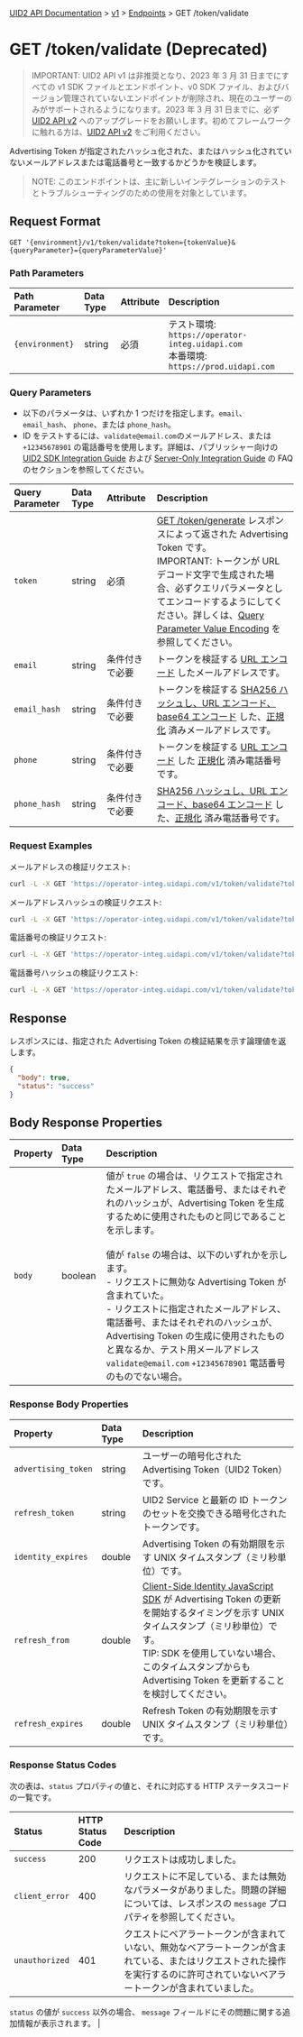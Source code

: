 [UID2 API Documentation](../../README.md) > [v1](../README.md) > [Endpoints](./README.md) > GET /token/validate

# GET /token/validate (Deprecated)

> IMPORTANT: UID2 API v1 は非推奨となり、2023 年 3 月 31 日までにすべての v1 SDK ファイルとエンドポイント、v0 SDK ファイル、およびバージョン管理されていないエンドポイントが削除され、現在のユーザーのみがサポートされるようになります。2023 年 3 月 31 日までに、必ず [UID2 API v2](../../v2/upgrades/upgrade-guide.md) へのアップグレードをお願いします。初めてフレームワークに触れる方は、[UID2 API v2](../../v2/README.md) をご利用ください。

Advertising Token が指定されたハッシュ化された、またはハッシュ化されていないメールアドレスまたは電話番号と一致するかどうかを検証します。

> NOTE: このエンドポイントは、主に新しいインテグレーションのテストとトラブルシューティングのための使用を対象としています。

## Request Format

`GET '{environment}/v1/token/validate?token={tokenValue}&{queryParameter}={queryParameterValue}'`

### Path Parameters

| Path Parameter  | Data Type | Attribute | Description                                                                             |
| :-------------- | :-------- | :-------- | :-------------------------------------------------------------------------------------- |
| `{environment}` | string    | 必須      | テスト環境: `https://operator-integ.uidapi.com`<br/>本番環境: `https://prod.uidapi.com` |

### Query Parameters

- 以下のパラメータは、いずれか 1 つだけを指定します。`email`、 `email_hash`、 `phone`、または `phone_hash`。
- ID をテストするには、`validate@email.com`のメールアドレス、または `+12345678901` の電話番号を使用します。詳細は、パブリッシャー向けの [UID2 SDK Integration Guide](../guides/publisher-client-side.md) および [Server-Only Integration Guide](../guides/custom-publisher-integration.md) の FAQ のセクションを参照してください。

| Query Parameter | Data Type | Attribute      | Description                                                                                                                                                                                                                                                                                                                                |
| :-------------- | :-------- | :------------- | :----------------------------------------------------------------------------------------------------------------------------------------------------------------------------------------------------------------------------------------------------------------------------------------------------------------------------------------- |
| `token`         | string    | 必須           | [GET /token/generate](./get-token-generate.md) レスポンスによって返された Advertising Token です。<br/>IMPORTANT: トークンが URL デコード文字で生成された場合、必ずクエリパラメータとしてエンコードするようにしてください。詳しくは、[Query Parameter Value Encoding](../../README.md#query-parameter-value-encoding) を参照してください。 |
| `email`         | string    | 条件付きで必要 | トークンを検証する [URL エンコード](../../README.md#query-parameter-value-encoding) したメールアドレスです。                                                                                                                                                                                                                               |
| `email_hash`    | string    | 条件付きで必要 | トークンを検証する [SHA256 ハッシュし、URL エンコード、base64 エンコード](../../README.md#email-address-hash-encoding) した、[正規化](../../README.md#email-address-normalization) 済みメールアドレスです。                                                                                                                                |
| `phone`         | string    | 条件付きで必要 | トークンを検証する [URL エンコード](../../README.md#query-parameter-value-encoding) した [正規化](../../README.md#phone-number-normalization) 済み電話番号です。                                                                                                                                                                           |
| `phone_hash`    | string    | 条件付きで必要 | [SHA256 ハッシュし、URL エンコード、base64 エンコード](../../README.md#phone-number-hash-encoding) した、[正規化](../../README.md#phone-number-normalization) 済み電話番号です。                                                                                                                                                           |

### Request Examples

メールアドレスの検証リクエスト:

```sh
curl -L -X GET 'https://operator-integ.uidapi.com/v1/token/validate?token=AdvertisingTokenmZ4dZgeuXXl6DhoXqbRXQbHlHhA96leN94U1uavZVspwKXlfWETZ3b%2FbesPFFvJxNLLySg4QEYHUAiyUrNncgnm7ppu0mi6wU2CW6hssiuEkKfstbo9XWgRUbWNTM%2BewMzXXM8G9j8Q%3D&email=validate@email.com' -H 'Authorization: Bearer YourTokenBV3tua4BXNw+HVUFpxLlGy8nWN6mtgMlIk='
```

メールアドレスハッシュの検証リクエスト:

```sh
curl -L -X GET 'https://operator-integ.uidapi.com/v1/token/validate?token=AdvertisingTokenmZ4dZgeuXXl6DhoXqbRXQbHlHhA96leN94U1uavZVspwKXlfWETZ3b%2FbesPFFvJxNLLySg4QEYHUAiyUrNncgnm7ppu0mi6wU2CW6hssiuEkKfstbo9XWgRUbWNTM%2BewMzXXM8G9j8Q%3D&email_hash=eVvLS%2FVg%2BYZ6%2Bz3i0NOpSXYyQAfEXqCZ7BTpAjFUBUc%3D' -H 'Authorization: Bearer YourTokenBV3tua4BXNw+HVUFpxLlGy8nWN6mtgMlIk='
```

電話番号の検証リクエスト:

```sh
curl -L -X GET 'https://operator-integ.uidapi.com/v1/token/validate?token=AdvertisingTokenmZ4dZgeuXXl6DhoXqbRXQbHlHhA96leN94U1uavZVspwKXlfWETZ3b%2FbesPFFvJxNLLySg4QEYHUAiyUrNncgnm7ppu0mi6wU2CW6hssiuEkKfstbo9XWgRUbWNTM%2BewMzXXM8G9j8Q%3D&phone=%2B12345678901' -H 'Authorization: Bearer YourTokenBV3tua4BXNw+HVUFpxLlGy8nWN6mtgMlIk='
```

電話番号ハッシュの検証リクエスト:

```sh
curl -L -X GET 'https://operator-integ.uidapi.com/v1/token/validate?token=AdvertisingTokenmZ4dZgeuXXl6DhoXqbRXQbHlHhA96leN94U1uavZVspwKXlfWETZ3b%2FbesPFFvJxNLLySg4QEYHUAiyUrNncgnm7ppu0mi6wU2CW6hssiuEkKfstbo9XWgRUbWNTM%2BewMzXXM8G9j8Q%3D&phone_hash=wdN1alhrbw1Bmz49GzKGdPvGxLhCNn7n3teAOQ%2FFSK4%3D' -H 'Authorization: Bearer YourTokenBV3tua4BXNw+HVUFpxLlGy8nWN6mtgMlIk='
```

## Response

レスポンスには、指定された Advertising Token の検証結果を示す論理値を返します。

```json
{
  "body": true,
  "status": "success"
}
```

## Body Response Properties

| Property | Data Type | Description                                                                                                                                                                                                                                                                                                                                                                                                                                                                                                                     |
| :------- | :-------- | :------------------------------------------------------------------------------------------------------------------------------------------------------------------------------------------------------------------------------------------------------------------------------------------------------------------------------------------------------------------------------------------------------------------------------------------------------------------------------------------------------------------------------ |
| `body`   | boolean   | 値が `true` の場合は、リクエストで指定されたメールアドレス、電話番号、またはそれぞれのハッシュが、Advertising Token を生成するために使用されたものと同じであることを示します。<br/><br/>値が `false` の場合は、以下のいずれかを示します。<br>- リクエストに無効な Advertising Token が含まれていた。<br>- リクエストに指定されたメールアドレス、電話番号、またはそれぞれのハッシュが、Advertising Token の生成に使用されたものと異なるか、テスト用メールアドレス `validate@email.com` `+12345678901` 電話番号のものでない場合。 |

### Response Body Properties

| Property            | Data Type | Description                                                                                                                                                                                                                                                                              |
| :------------------ | :-------- | :--------------------------------------------------------------------------------------------------------------------------------------------------------------------------------------------------------------------------------------------------------------------------------------- |
| `advertising_token` | string    | ユーザーの暗号化された Advertising Token（UID2 Token）です。                                                                                                                                                                                                                             |
| `refresh_token`     | string    | UID2 Service と最新の ID トークンのセットを交換できる暗号化されたトークンです。                                                                                                                                                                                                          |
| `identity_expires`  | double    | Advertising Token の有効期限を示す UNIX タイムスタンプ（ミリ秒単位）です。                                                                                                                                                                                                               |
| `refresh_from`      | double    | [Client-Side Identity JavaScript SDK](../sdks/client-side-identity-v1.md) が Advertising Token の更新を開始するタイミングを示す UNIX タイムスタンプ（ミリ秒単位）です。</br>TIP: SDK を使用していない場合、このタイムスタンプからも Advertising Token を更新することを検討してください。 |
| `refresh_expires`   | double    | Refresh Token の有効期限を示す UNIX タイムスタンプ（ミリ秒単位）です。                                                                                                                                                                                                                   |

### Response Status Codes

次の表は、`status` プロパティの値と、それに対応する HTTP ステータスコードの一覧です。

| Status         | HTTP Status Code | Description                                                                                                                                                                    |
| :------------- | :--------------- | :----------------------------------------------------------------------------------------------------------------------------------------------------------------------------- |
| `success`      | 200              | リクエストは成功しました。                                                                                                                                                     |
| `client_error` | 400              | リクエストに不足している、または無効なパラメータがありました。問題の詳細については、レスポンスの `message` プロパティを参照してください。                                      |
| `unauthorized` | 401              | クエストにベアラートークンが含まれていない、無効なベアラートークンが含まれている、またはリクエストされた操作を実行するのに許可されていないベアラートークンが含まれていました。 |

`status` の値が `success` 以外の場合、 `message` フィールドにその問題に関する追加情報が表示されます。
|
